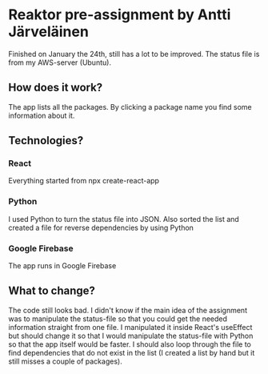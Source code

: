 # Reaktor pre-assignment by Antti Järveläinen
Finished on January the 24th, still has a lot to be improved. The status file is from my AWS-server (Ubuntu).
## How does it work?
The app lists all the packages. By clicking a package name you find some information about it.
## Technologies?
### React
Everything started from npx create-react-app
### Python
I used Python to turn the status file into JSON. Also sorted the list and created a file for reverse dependencies by using Python
### Google Firebase
The app runs in Google Firebase
## What to change?
The code still looks bad. I didn't know if the main idea of the assignment was to manipulate the status-file so that you could get the needed information straight from one file. I manipulated it inside React's useEffect but should change it so that I would manipulate the status-file with Python so that the app itself would be faster. I should also loop through the file to find dependencies that do not exist in the list (I created a list by hand but it still misses a couple of packages).
